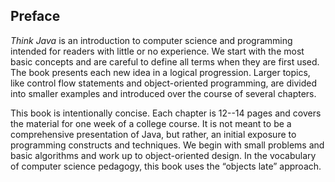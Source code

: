 ##  Preface



*Think Java* is an introduction to computer science and programming intended for readers with little or no experience.
We start with the most basic concepts and are careful to define all terms when they are first used.
The book presents each new idea in a logical progression.
Larger topics, like control flow statements and object-oriented programming, are divided into smaller examples and introduced over the course of several chapters.

This book is intentionally concise.
Each chapter is 12--14 pages and covers the material for one week of a college course.
It is not meant to be a comprehensive presentation of Java, but rather, an initial exposure to programming constructs and techniques.
We begin with small problems and basic algorithms and work up to object-oriented design.
In the vocabulary of computer science pedagogy, this book uses the “objects late” approach.